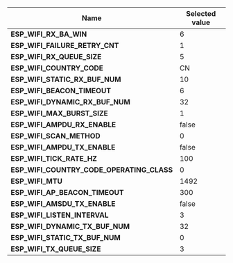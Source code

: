 
| Name | Selected value |
|------|----------------|
|**ESP_WIFI_RX_BA_WIN**|6|
|**ESP_WIFI_FAILURE_RETRY_CNT**|1|
|**ESP_WIFI_RX_QUEUE_SIZE**|5|
|**ESP_WIFI_COUNTRY_CODE**|CN|
|**ESP_WIFI_STATIC_RX_BUF_NUM**|10|
|**ESP_WIFI_BEACON_TIMEOUT**|6|
|**ESP_WIFI_DYNAMIC_RX_BUF_NUM**|32|
|**ESP_WIFI_MAX_BURST_SIZE**|1|
|**ESP_WIFI_AMPDU_RX_ENABLE**|false|
|**ESP_WIFI_SCAN_METHOD**|0|
|**ESP_WIFI_AMPDU_TX_ENABLE**|false|
|**ESP_WIFI_TICK_RATE_HZ**|100|
|**ESP_WIFI_COUNTRY_CODE_OPERATING_CLASS**|0|
|**ESP_WIFI_MTU**|1492|
|**ESP_WIFI_AP_BEACON_TIMEOUT**|300|
|**ESP_WIFI_AMSDU_TX_ENABLE**|false|
|**ESP_WIFI_LISTEN_INTERVAL**|3|
|**ESP_WIFI_DYNAMIC_TX_BUF_NUM**|32|
|**ESP_WIFI_STATIC_TX_BUF_NUM**|0|
|**ESP_WIFI_TX_QUEUE_SIZE**|3|
